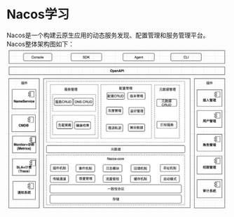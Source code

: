 # Nacos学习
Nacos是一个构建云原生应用的动态服务发现、配置管理和服务管理平台。Nacos整体架构图如下：
![Nacos](../../assets/Nacos架构图.JPG 'Nacos架构图') 